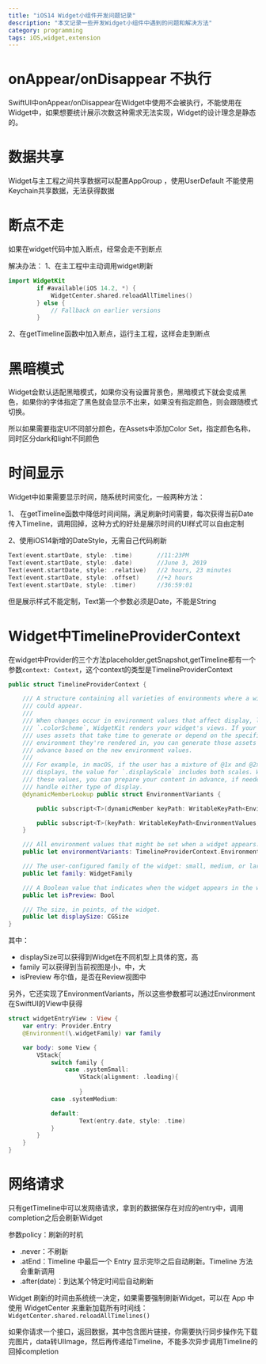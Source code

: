 ```yaml
---
title: "iOS14 Widget小组件开发问题记录"
description: "本文记录一些开发Widget小组件中遇到的问题和解决方法"
category: programming
tags: iOS,widget,extension
---
```


# onAppear/onDisappear 不执行

SwiftUI中onAppear/onDisappear在Widget中使用不会被执行，不能使用在Widget中，如果想要统计展示次数这种需求无法实现，Widget的设计理念是静态的。


# 数据共享

Widget与主工程之间共享数据可以配置AppGroup ，使用UserDefault
不能使用Keychain共享数据，无法获得数据


# 断点不走

如果在widget代码中加入断点，经常会走不到断点

解决办法：
1、在主工程中主动调用widget刷新

```swift
import WidgetKit
        if #available(iOS 14.2, *) {
            WidgetCenter.shared.reloadAllTimelines()
        } else {
            // Fallback on earlier versions
        }

```

2、在getTimeline函数中加入断点，运行主工程，这样会走到断点

# 黑暗模式

Widget会默认适配黑暗模式，如果你没有设置背景色，黑暗模式下就会变成黑色，如果你的字体指定了黑色就会显示不出来，如果没有指定颜色，则会跟随模式切换。

所以如果需要指定UI不同部分颜色，在Assets中添加Color Set，指定颜色名称，同时区分dark和light不同颜色


# 时间显示

Widget中如果需要显示时间，随系统时间变化，一般两种方法：

1、 在getTimeline函数中降低时间间隔，满足刷新时间需要，每次获得当前Date传入Timeline，调用回掉，这种方式的好处是展示时间的UI样式可以自由定制

2、使用iOS14新增的DateStyle，无需自己代码刷新

```swift
Text(event.startDate, style: .time)       //11:23PM
Text(event.startDate, style: .date)       //June 3, 2019
Text(event.startDate, style: .relative)   //2 hours, 23 minutes
Text(event.startDate, style: .offset)     //+2 hours
Text(event.startDate, style: .timer)      //36:59:01
```

但是展示样式不能定制，Text第一个参数必须是Date，不能是String

# Widget中TimelineProviderContext

在widget中Provider的三个方法placeholder,getSnapshot,getTimeline都有一个参数`context: Context`，这个context的类型是TimelineProviderContext

```swift
public struct TimelineProviderContext {

    /// A structure containing all varieties of environments where a widget
    /// could appear.
    ///
    /// When changes occur in environment values that affect display, like
    /// `.colorScheme`, WidgetKit renders your widget's views. If your widget
    /// uses assets that take time to generate or depend on the specific
    /// environment they're rendered in, you can generate those assets in
    /// advance based on the new environment values.
    ///
    /// For example, in macOS, if the user has a mixture of @1x and @2x
    /// displays, the value for `.displayScale` includes both scales. With
    /// these values, you can prepare your content in advance, if needed, to
    /// handle either type of display.
    @dynamicMemberLookup public struct EnvironmentVariants {

        public subscript<T>(dynamicMember keyPath: WritableKeyPath<EnvironmentValues, T>) -> [T]? { get }

        public subscript<T>(keyPath: WritableKeyPath<EnvironmentValues, T>) -> [T]? { get }
    }

    /// All environment values that might be set when a widget appears.
    public let environmentVariants: TimelineProviderContext.EnvironmentVariants

    /// The user-configured family of the widget: small, medium, or large.
    public let family: WidgetFamily

    /// A Boolean value that indicates when the widget appears in the widget gallery.
    public let isPreview: Bool

    /// The size, in points, of the widget.
    public let displaySize: CGSize
}

```

其中：

* displaySize可以获得到Widget在不同机型上具体的宽，高
* family 可以获得到当前视图是小，中，大
* isPreview 布尔值，是否在Review视图中

另外，它还实现了EnvironmentVariants，所以这些参数都可以通过Environment在SwiftUI的View中获得

```swift
struct widgetEntryView : View {
    var entry: Provider.Entry
    @Environment(\.widgetFamily) var family

    var body: some View {
        VStack{
            switch family {
                case .systemSmall:
                    VStack(alignment: .leading){
                        
                    }
            case .systemMedium:

            default:
                    Text(entry.date, style: .time)
            }
        }
    }
}
```

# 网络请求

只有getTimeline中可以发网络请求，拿到的数据保存在对应的entry中，调用completion之后会刷新Widget

参数policy：刷新的时机

* .never：不刷新
* .atEnd：Timeline 中最后一个 Entry 显示完毕之后自动刷新。Timeline 方法会重新调用
* .after(date)：到达某个特定时间后自动刷新

Widget 刷新的时间由系统统一决定，如果需要强制刷新Widget，可以在 App 中使用 WidgetCenter 来重新加载所有时间线：`WidgetCenter.shared.reloadAllTimelines()`

如果你请求一个接口，返回数据，其中包含图片链接，你需要执行同步操作先下载完图片，data转UIImage，然后再传递给Timeline，不能多次异步调用Timeline的回掉completion
